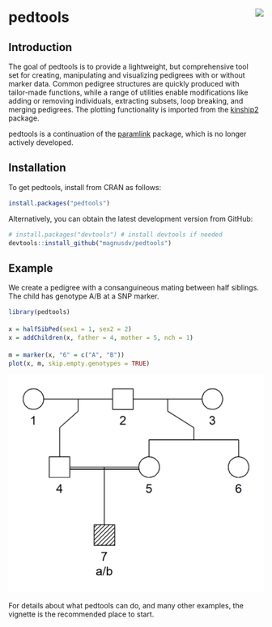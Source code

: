 
<!-- README.md is generated from README.Rmd. Please edit that file -->

# pedtools <img src="man/figures/logo.png" align="right" height=140/>

## Introduction

The goal of pedtools is to provide a lightweight, but comprehensive tool
set for creating, manipulating and visualizing pedigrees with or without
marker data. Common pedigree structures are quickly produced with
tailor-made functions, while a range of utilities enable modifications
like adding or removing individuals, extracting subsets, loop breaking,
and merging pedigrees. The plotting functionality is imported from the
[kinship2](https://CRAN.R-project.org/package=kinship2) package.

pedtools is a continuation of the
[paramlink](https://CRAN.R-project.org/package=paramlink) package, which
is no longer actively developed.

## Installation

To get pedtools, install from CRAN as follows:

``` r
install.packages("pedtools")
```

Alternatively, you can obtain the latest development version from
GitHub:

``` r
# install.packages("devtools") # install devtools if needed
devtools::install_github("magnusdv/pedtools")
```

## Example

We create a pedigree with a consanguineous mating between half siblings.
The child has genotype A/B at a SNP marker.

``` r
library(pedtools)

x = halfSibPed(sex1 = 1, sex2 = 2)
x = addChildren(x, father = 4, mother = 5, nch = 1)

m = marker(x, "6" = c("A", "B"))
plot(x, m, skip.empty.genotypes = TRUE)
```

![](man/figures/README-example-1.png)<!-- -->

For details about what pedtools can do, and many other examples, the
vignette is the recommended place to start.
